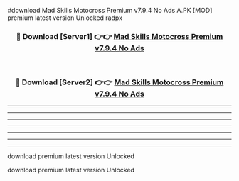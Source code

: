 #download Mad Skills Motocross Premium v7.9.4 No Ads A.PK [MOD] premium latest version Unlocked radpx 



<div align="center">
<h3>🔴 Download [Server1] 👉👉 <a href="https://download1apk.web.app/">Mad Skills Motocross Premium v7.9.4 No Ads</a></h3><br>

<h3>🔴 Download [Server2] 👉👉 <a href="https://download1apk.web.app/">Mad Skills Motocross Premium v7.9.4 No Ads</a></h3>
</div>





----------------------------------------------------------

----------------------------------------------------------

----------------------------------------------------------

----------------------------------------------------------

----------------------------------------------------------

----------------------------------------------------------

----------------------------------------------------------

download premium latest version Unlocked

download premium latest version Unlocked
